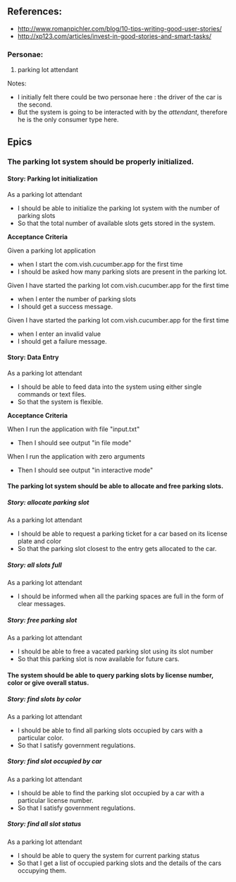 ## References: ##
- http://www.romanpichler.com/blog/10-tips-writing-good-user-stories/
- http://xp123.com/articles/invest-in-good-stories-and-smart-tasks/


### Personae: ###
1. parking lot attendant

Notes:

- I initially felt there could be two personae here : the driver of the car is the second.
- But the system is going to be interacted with by the _attendant_, therefore he is the only consumer type here.

## Epics
### The parking lot system should be properly initialized.

#### Story: Parking lot initialization

As a parking lot attendant
* I should be able to initialize the parking lot system with the number of parking slots
* So that the total number of available slots gets stored in the system.

**Acceptance Criteria**

Given a parking lot application
* when I start the com.vish.cucumber.app for the first time
* I should be asked how many parking slots are present in the parking lot.

Given I have started the parking lot com.vish.cucumber.app for the first time
* when I enter the number of parking slots
* I should get a success message.

Given I have started the parking lot com.vish.cucumber.app for the first time
* when I enter an invalid value
* I should get a failure message.

#### Story: Data Entry

As a parking  lot attendant
* I should be able to feed data into the system using either single commands or text files.
* So that the system is flexible.

**Acceptance Criteria**

When I run the application with file "input.txt"
* Then I should see output "in file mode"

When I run the application with zero arguments
* Then I should see output "in interactive mode"

####  The parking lot system should be able to allocate and free parking slots.

##### Story: allocate parking slot

As a parking lot attendant
* I should be able to request a parking ticket for a car based on its license plate and color
* So that the parking slot closest to the entry gets allocated to the car.

##### Story: all slots full

As a parking lot attendant
* I should be informed when all the parking spaces are full in the form of clear messages.

##### Story: free parking slot

As a parking lot attendant
* I should be able to free a vacated parking slot using its slot number
* So that this parking slot is now available for future cars.

#### The system should be able to query parking slots by license number, color or give overall status.


##### Story: find slots by color

As a parking lot attendant
* I should be able to find all parking slots occupied by cars with a particular color.
* So that I satisfy government regulations.

##### Story: find slot occupied by car

As a parking lot attendant
* I should be able to find the parking slot occupied by a car with a particular license number.
* So that I satisfy government regulations.

##### Story: find all slot status

As a parking lot attendant
* I should be able to query the system for current parking status
* So that I get a list of occupied parking slots and the details of the cars occupying them.
